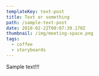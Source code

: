 ```yaml
---
templateKey: text-post
title: Text or something
path: /sample-text-post
date: 2018-02-22T00:07:39.170Z
thumbnail: /img/meeting-space.png
tags:
  - coffee
  - storyboards
---
```

Sample text!!!